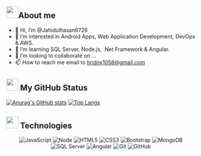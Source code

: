 <!---
Jahidulhasan6726/Jahidulhasan6726 is a ✨ special ✨ repository because its `README.md` (this file) appears on your GitHub profile.
You can click the Preview link to take a look at your changes.
--->
## <img src = "https://media2.giphy.com/media/QssGEmpkyEOhBCb7e1/giphy.gif?cid=ecf05e47a0n3gi1bfqntqmob8g9aid1oyj2wr3ds3mg700bl&rid=giphy.gif" width = 32px>About me

- 👋 Hi, I’m @Jahidulhasan6726
- 👀 I’m interested in Android Apps, Web Application Development, DevOps & AWS.
- 🌱 I’m learning SQL Server, Node.js, .Net Framework & Angular.
- 💞️ I’m looking to collaborate on ...
- 📫 How to reach me email to hridoy1058@gmail.com

## <img src = "https://media2.giphy.com/media/QssGEmpkyEOhBCb7e1/giphy.gif?cid=ecf05e47a0n3gi1bfqntqmob8g9aid1oyj2wr3ds3mg700bl&rid=giphy.gif" width = 32px> My GitHub Status

[![Anurag's GitHub stats](https://github-readme-stats.vercel.app/api?username=Jahidulhasan6726)](https://github.com/Jahidulhasan6726/github-readme-stats) [![Top Langs](https://github-readme-stats.vercel.app/api/top-langs/?username=Jahidulhasan6726)](https://github.com/Jahidulhasan6726/github-readme-stats)

## <img src = "https://media2.giphy.com/media/QssGEmpkyEOhBCb7e1/giphy.gif?cid=ecf05e47a0n3gi1bfqntqmob8g9aid1oyj2wr3ds3mg700bl&rid=giphy.gif" width = 32px> Technologies
<div align="center">


![JavaScript](https://img.shields.io/badge/-JavaScript-black?style=flat-square&logo=javascript)
![Node](https://img.shields.io/badge/-Node-black?style=flat-square&logo=Node.js)
![HTML5](https://img.shields.io/badge/-HTML5-E34F26?style=flat-square&logo=html5&logoColor=white)
![CSS3](https://img.shields.io/badge/-CSS3-1572B6?style=flat-square&logo=css3)
![Bootstrap](https://img.shields.io/badge/-Bootstrap-563D7C?style=flat-square&logo=bootstrap)
![MongoDB](https://img.shields.io/badge/-MongoDB-black?style=flat-square&logo=mongodb)
![SQL Server](https://img.shields.io/badge/-SQL%20Server-black?style=flat-square&logo=microsoft-sql-server)
![Angular](https://img.shields.io/badge/-Angular-red?style=flat-square&logo=angular)
![Git](https://img.shields.io/badge/-Git-black?style=flat-square&logo=git)
![GitHub](https://img.shields.io/badge/-GitHub-181717?style=flat-square&logo=github)

</div>
